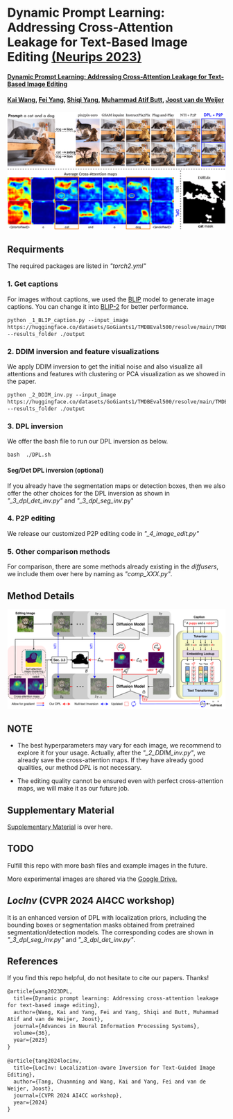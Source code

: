 # Dynamic Prompt Learning: Addressing Cross-Attention Leakage for Text-Based Image Editing [(Neurips 2023)](https://neurips.cc/virtual/2023/poster/72801) 

#### [Dynamic Prompt Learning: Addressing Cross-Attention Leakage for Text-Based Image Editing](https://arxiv.org/abs/2309.15664) 

#### [Kai Wang](https://scholar.google.com/citations?user=j14vd0wAAAAJ), [Fei Yang](https://scholar.google.com/citations?user=S1gksNwAAAAJ&hl=en), [Shiqi Yang](https://www.shiqiyang.xyz/), [Muhammad Atif Butt](https://scholar.google.com/citations?user=vf7PeaoAAAAJ&hl=en), [Joost van de Weijer](https://scholar.google.com/citations?user=Gsw2iUEAAAAJ&hl=en)

![dpl](docs/comp_method_editing.png)

## Requirments

The required packages are listed in *"torch2.yml"*

### 1. Get captions

For images without captions, we used the [BLIP](https://huggingface.co/docs/transformers/main/model_doc/blip) model to generate image captions. You can change it into [BLIP-2](https://huggingface.co/docs/transformers/main/model_doc/blip-2) for better performance.

```
python _1_BLIP_caption.py --input_image https://huggingface.co/datasets/GoGiants1/TMDBEval500/resolve/main/TMDBEval500/images/10.jpg --results_folder ./output
```

### 2. DDIM inversion and feature visualizations

We apply DDIM inversion to get the initial noise and also visualize all attentions and features with clustering or PCA visualization as we showed in the paper.

```
python _2_DDIM_inv.py --input_image https://huggingface.co/datasets/GoGiants1/TMDBEval500/resolve/main/TMDBEval500/images/12.jpg --results_folder ./output
```

### 3. DPL inversion

We offer the bash file to run our DPL inversion as below.

```
bash  ./DPL.sh
```

#### Seg/Det DPL inversion (optional)
If you already have the segmentation maps or detection boxes, then we also offer the other choices for the DPL inversion as shown in *"_3_dpl_det_inv.py"* and *"_3_dpl_seg_inv*.py"

### 4. P2P editing

We release our customized P2P editing code in *"_4_image_edit.py"*


### 5. Other comparison methods

For comparison, there are some methods already existing in the *diffusers*, we include them over here by naming as *"comp_XXX.py"*.


## Method Details

![dpl](docs/method_v5.png)

## NOTE

- The best hyperparameters may vary for each image, we recommend to explore it for your usage. Actually, after the *"_2_DDIM_inv.py"*, we already save the cross-attention maps. If they have already good qualities, our method *DPL* is not necessary.


- The editing quality cannot be ensured even with perfect cross-attention maps, we will make it as our future job.




## Supplementary Material

[Supplementary Material](supplementary.pdf) is over here.

## TODO

Fulfill this repo with more bash files and example images in the future.

More experimental images are shared via the [Google Drive.](https://drive.google.com/file/d/1o2tMKMM8L04VzTfnCfjW-AiuE1WQJ5GH/view?usp=sharing)


## *LocInv* (CVPR 2024 AI4CC workshop)

It is an enhanced version of DPL with localization priors, including the bounding boxes or segmentation masks obtained from pretrained segmentation/detection models. The corresponding codes are shown in *"_3_dpl_seg_inv.py"* and *"_3_dpl_det_inv.py"*.

## References
If you find this repo helpful, do not hesitate to cite our papers. Thanks!

```
@article{wang2023DPL,
  title={Dynamic prompt learning: Addressing cross-attention leakage for text-based image editing},
  author={Wang, Kai and Yang, Fei and Yang, Shiqi and Butt, Muhammad Atif and van de Weijer, Joost},
  journal={Advances in Neural Information Processing Systems},
  volume={36},
  year={2023}
}

@article{tang2024locinv,
  title={LocInv: Localization-aware Inversion for Text-Guided Image Editing},
  author={Tang, Chuanming and Wang, Kai and Yang, Fei and van de Weijer, Joost},
  journal={CVPR 2024 AI4CC workshop},
  year={2024}
}
```